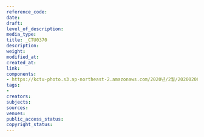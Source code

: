 ```yaml
---
reference_code: 
date: 
draft: 
level_of_description: 
media_type: 
title: _CTU0370
description: 
weight: 
modified_at: 
created_at: 
link: 
components:
- https://kctu-photo.s3.ap-northeast-2.amazonaws.com/2020년/2월/20200208_문중원열사+진상규명·책임자+처벌+및+한국마사회+적폐청산을+위한+전국노동자대회/_CTU0370.jpg
tags:
- 
creators: 
subjects: 
sources: 
venues: 
public_access_status: 
copyright_status: 
---
```

